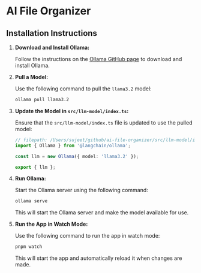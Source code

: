 # AI File Organizer

## Installation Instructions

1. **Download and Install Ollama:**

   Follow the instructions on the [Ollama GitHub page](https://github.com/langchain/ollama) to download and install Ollama.

2. **Pull a Model:**

   Use the following command to pull the `llama3.2` model:
   ```sh
   ollama pull llama3.2
   ```

3. **Update the Model in `src/llm-model/index.ts`:**

   Ensure that the `src/llm-model/index.ts` file is updated to use the pulled model:
   ```typescript
   // filepath: /Users/sujeet/github/ai-file-organizer/src/llm-model/index.ts
   import { Ollama } from '@langchain/ollama';

   const llm = new Ollama({ model: 'llama3.2' });

   export { llm };
   ```

4. **Run Ollama:**

   Start the Ollama server using the following command:
   ```sh
   ollama serve
   ```

   This will start the Ollama server and make the model available for use.

5. **Run the App in Watch Mode:**

   Use the following command to run the app in watch mode:
   ```sh
   pnpm watch
   ```

   This will start the app and automatically reload it when changes are made.